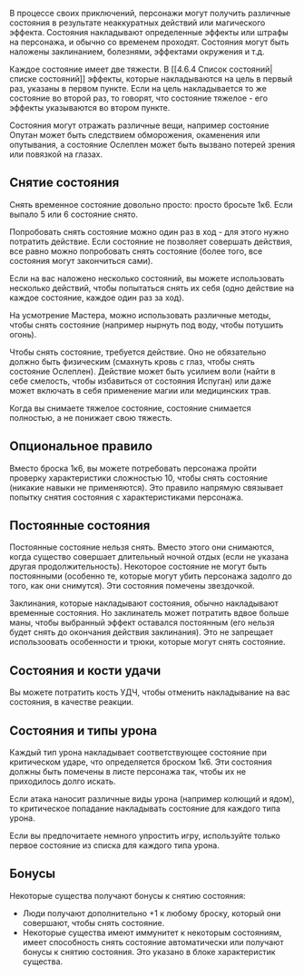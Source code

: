 В процессе своих приключений, персонажи могут получить различные состояния в результате неаккуратных действий или магического эффекта. Состояния накладывают определенные эффекты или штрафы на персонажа, и обычно со временем проходят. Состояния могут быть наложены заклинанием, болезнями, эффектами окружения и т.д. 

Каждое состояние имеет две тяжести. В [[4.6.4 Список состояний|списке состояний]] эффекты, которые накладываются на цель в первый раз, указаны в первом пункте. Если на цель накладывается то же состояние во второй раз, то говорят, что состояние тяжелое - его эффекты указываются во втором пункте.

Состояния могут отражать различные вещи, например состояние Опутан может быть следствием обморожения, окаменения или опутывания, а состояние Ослеплен может быть вызвано потерей зрения или повязкой на глазах.

## Снятие состояния
Снять временное состояние довольно просто: просто бросьте 1к6. Если выпало 5 или 6 состояние снято.

Попробовать снять состояние можно один раз в ход - для этого нужно потратить действие. Если состояние не позволяет совершать действия, все равно можно попробовать снять состояние (более того, все состояния могут закончиться сами).

Если на вас наложено несколько состояний, вы можете использовать несколько действий, чтобы попытаться снять их себя (одно действие на каждое состояние, каждое один раз за ход).

На усмотрение Мастера, можно использовать различные методы, чтобы снять состояние (например нырнуть под воду, чтобы потушить огонь).

Чтобы снять состояние, требуется действие. Оно не обязательно должно быть физическим (смахнуть кровь с глаз, чтобы снять состояние Ослеплен). Действие может быть усилием воли (найти в себе смелость, чтобы избавиться от состояния Испуган) или даже может включать в себя применение магии или медицинских трав. 

Когда вы снимаете тяжелое состояние, состояние снимается полностью, а не понижает свою тяжесть.

## Опциональное правило
Вместо броска 1к6, вы можете потребовать персонажа пройти проверку характеристики сложностью 10, чтобы снять состояние (никакие навыки не применяются). Это правило напрямую связывает попытку снятия состояния с характеристиками персонажа.

## Постоянные состояния
Постоянные состояние нельзя снять. Вместо этого они снимаются, когда существо совершает длительный ночной отдых (если не указана другая продолжительность). Некоторое состояние не могут быть постоянными (особенно те, которые могут убить персонажа задолго до того, как они снимутся). Эти состояния помечены звездочкой.

Заклинания, которые накладывают состояния, обычно накладывают временные состояния. Но заклинатель может потратить вдвое больше маны, чтобы выбранный эффект оставался постоянным (его нельзя будет снять до окончания действия заклинания). Это не запрещает использоовать особенности и трюки, которые могут снять состояние.

## Состояния и кости удачи
Вы можете потратить кость УДЧ, чтобы отменить накладывание на вас состояния, в качестве реакции.

## Состояния и типы урона
Каждый тип урона накладывает соответствующее состояние при критическом ударе, что определяется броском 1к6. Эти состояния должны быть помечены в листе персонажа так, чтобы их не приходилось долго искать.

Если атака наносит различные виды урона (например колющий и ядом), то критическое попадание накладывать состояние для каждого типа урона.

Если вы предпочитаете немного упростить игру, используйте только первое состояние из списка для каждого типа урона.

## Бонусы
Некоторые существа получают бонусы к снятию состояния:
- Люди получают дополнительно +1 к любому броску, который они совершают, чтобы снять состояние.
- Некоторые существа имеют иммунитет к некоторым состояниям, имеет способность снять состояние автоматически или получают бонусы к снятию состояния. Это указано в блоке характеристик существа.